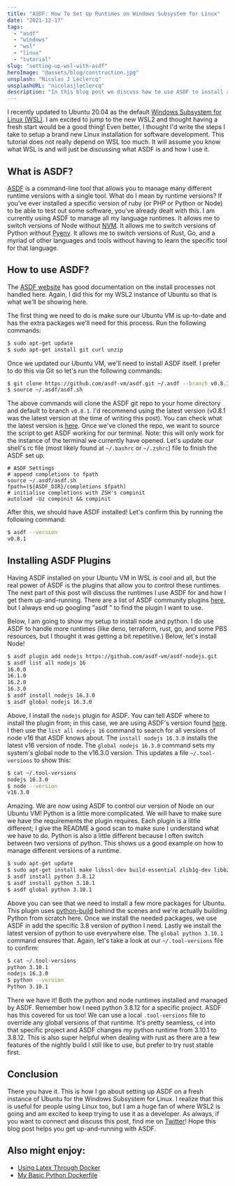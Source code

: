 ```yaml
---
title: "ASDF: How To Set Up Runtimes on Windows Subsystem for Linux"
date: "2021-12-17"
tags:
  - "asdf"
  - "windows"
  - "wsl"
  - "linux"
  - "tutorial"
slug: "setting-up-wsl-with-asdf"
heroImage: "@assets/blog/construction.jpg"
unsplash: "Nicolas J Leclercq"
unsplashURL: "nicolasjleclercq"
description: "In this blog post we discuss how to use ASDF to install and manage different language runtimes in a newly created Ubuntu VM on Windows Subsystem for Linux."
---
```


I recently updated to Ubuntu 20.04 as the default [Windows Subsystem for Linux (WSL)](https://docs.microsoft.com/en-us/windows/wsl/about). I am excited to jump to the new WSL2 and thought having a fresh start would be a good thing! Even better, I thought I'd write the steps I take to setup a brand new Linux installation for software development. This tutorial does not really depend on WSL too much. It will assume you know what WSL is and will just be discussing what ASDF is and how I use it.

## What is ASDF?

[ASDF](https://asdf-vm.com/) is a command-line tool that allows you to manage many different runtime versions with a single tool. What do I mean by runtime versions? If you’ve ever installed a specific version of ruby (or PHP or Python or Node) to be able to test out some software, you’ve already dealt with this. I am currently using ASDF to manage all my language runtimes. It allows me to switch versions of Node without [NVM](https://github.com/nvm-sh/nvm). It allows me to switch versions of Python without [Pyenv](https://github.com/pyenv/pyenv). It allows me to switch versions of Rust, Go, and a myriad of other languages and tools without having to learn the specific tool for that language.

## How to use ASDF?

The [ASDF website](https://asdf-vm.com/guide/getting-started.html#_3-install-asdf) has good documentation on the install processes not handled here. Again, I did this for my WSL2 instance of Ubuntu so that is what we'll be showing here.

The first thing we need to do is make sure our Ubuntu VM is up-to-date and has the extra packages we'll need for this process. Run the following commands:

```bash
$ sudo apt-get update
$ sudo apt-get install git curl unzip
```

Once we updated our Ubuntu VM, we'll need to install ASDF itself. I prefer to do this via Git so let's run the following commands:

```bash
$ git clone https://github.com/asdf-vm/asdf.git ~/.asdf --branch v0.8.1
$ source ~/.asdf/asdf.sh
```

The above commands will clone the ASDF git repo to your home directory and default to branch `v0.8.1`. I'd recommend using the latest version (v0.8.1 was the latest version at the time of writing this post). You can check what the latest version is [here](https://github.com/asdf-vm/asdf/tags). Once we've cloned the repo, we want to source the script to get ASDF working for our terminal. Note: this will only work for the instance of the terminal we currently have opened. Let's update our shell's rc file (most likely found at `~/.bashrc` or `~/.zshrc`) file to finish the ASDF set up.

```
# ASDF Settings
# append completions to fpath
source ~/.asdf/asdf.sh
fpath=(${ASDF_DIR}/completions $fpath)
# initialise completions with ZSH's compinit
autoload -Uz compinit && compinit
```

After this, we should have ASDF installed! Let's confirm this by running the following command:

```bash
$ asdf --version
v0.8.1
```

## Installing ASDF Plugins

Having ASDF installed on your Ubuntu VM in WSL is cool and all, but the real power of ASDF is the plugins that allow you to control these runtimes. The next part of this post will discuss the runtimes I use ASDF for and how I get them up-and-running. There are a list of ASDF community plugins [here](https://github.com/asdf-community), but I always end up googling "asdf <language>" to find the plugin I want to use.

Below, I am going to show my setup to install node and python. I do use ASDF to handle more runtimes (like deno, terraform, rust, go, and some PBS resources, but I thought it was getting a bit repetitive.) Below, let's install Node!

```bash
$ asdf plugin add nodejs https://github.com/asdf-vm/asdf-nodejs.git
$ asdf list all nodejs 16
16.0.0
16.1.0
16.2.0
16.3.0
$ asdf install nodejs 16.3.0
$ asdf global nodejs 16.3.0
```

Above, I install the `nodejs` plugin for ASDF. You can tell ASDF where to install the plugin from; in this case, we are using ASDF's version found [here](https://github.com/asdf-vm/asdf-nodejs). I then use the `list all nodejs 16` command to search for all versions of node v16 that ASDF knows about. The `install nodejs 16.3.0` installs the latest v16 version of node. The `global nodejs 16.3.0` command sets my system's global node to the v16.3.0 version. This updates a file `~/.tool-versions` to show this:

```bash
$ cat ~/.tool-versions
nodejs 16.3.0
$ node --version
v16.3.0
```

Amazing. We are now using ASDF to control our version of Node on our Ubuntu VM! Python is a little more complicated. We will have to make sure we have the requirements the plugin requires. Each plugin is a little different; I give the README a good scan to make sure I understand what we have to do. Python is also a little different because I often switch between two versions of python. This shows us a good example on how to manage different versions of a runtime.

```bash
$ sudo apt-get update
$ sudo apt-get install make libssl-dev build-essential zlib1g-dev libbz2-dev libreadline-dev libsqlite3-dev wget llvm libncursesw5-dev xz-utils tk-dev libxml2-dev libxmlsec1-dev libffi-dev liblzma-dev
$ asdf install python 3.8.12
$ asdf install python 3.10.1
$ asdf global python 3.10.1
```

Above you can see that we need to install a few more packages for Ubuntu. This plugin uses [python-build](https://github.com/pyenv/pyenv/tree/master/plugins/python-build) behind the scenes and we're actually building Python from scratch here. Once we install the needed packages, we use ASDF in add the specific 3.8 version of python I need. Lastly we install the latest version of python to use everywhere else. The `global python 3.10.1` command ensures that. Again, let's take a look at our `~/.tool-versions` file to confirm:

```bash
$ cat ~/.tool-versions
python 3.10.1
nodejs 16.3.0
$ python --version
Python 3.10.1
```

There we have it! Both the python and node runtimes installed and managed by ASDF. Remember how I need python 3.8.12 for a specific project. ASDF has this covered for us too! We can use a local `.tool-versions` file to override any global versions of that runtime. It's pretty seamless, `cd` into that specific project and ASDF changes my python runtime from 3.10.1 to 3.8.12. This is also super helpful when dealing with rust as there are a few features of the nightly build I still like to use, but prefer to try rust stable first.

## Conclusion

There you have it. This is how I go about setting up ASDF on a fresh instance of Ubuntu for the Windows Subsystem for Linux. I realize that this is useful for people using Linux too, but I am a huge fan of where WSL2 is going and am excited to keep trying to use it as a developer. As always, if you want to connect and discuss this post, find me on [Twitter](https://twitter.com/joshfinnie)! Hope this blog post helps you get up-and-running with ASDF.

## Also might enjoy:

- [Using Latex Through Docker](/blog/latex-through-docker/)
- [My Basic Python Dockerfile](/blog/basic-python-dockerfile/)
